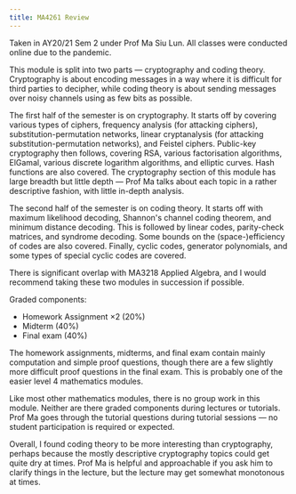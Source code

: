 ```yaml
---
title: MA4261 Review
---
```


Taken in AY20/21 Sem 2 under Prof Ma Siu Lun.  All classes were conducted online due to the pandemic.

This module is split into two parts — cryptography and coding theory.  Cryptography is about encoding messages in a way where it is difficult for third parties to decipher, while coding theory is about sending messages over noisy channels using as few bits as possible.

The first half of the semester is on cryptography.  It starts off by covering various types of ciphers, frequency analysis (for attacking ciphers), substitution-permutation networks, linear cryptanalysis (for attacking substitution-permutation networks), and Feistel ciphers.  Public-key cryptography then follows, covering RSA, various factorisation algorithms, ElGamal, various discrete logarithm algorithms, and elliptic curves.  Hash functions are also covered.  The cryptography section of this module has large breadth but little depth — Prof Ma talks about each topic in a rather descriptive fashion, with little in-depth analysis.

The second half of the semester is on coding theory.  It starts off with maximum likelihood decoding, Shannon's channel coding theorem, and minimum distance decoding.  This is followed by linear codes, parity-check matrices, and syndrome decoding.  Some bounds on the (space-)efficiency of codes are also covered.  Finally, cyclic codes, generator polynomials, and some types of special cyclic codes are covered.

There is significant overlap with MA3218 Applied Algebra, and I would recommend taking these two modules in succession if possible.

Graded components:
- Homework Assignment ×2 (20%)
- Midterm (40%)
- Final exam (40%)

The homework assignments, midterms, and final exam contain mainly computation and simple proof questions, though there are a few slightly more difficult proof questions in the final exam.  This is probably one of the easier level 4 mathematics modules.

Like most other mathematics modules, there is no group work in this module.  Neither are there graded components during lectures or tutorials.  Prof Ma goes through the tutorial questions during tutorial sessions — no student participation is required or expected.

Overall, I found coding theory to be more interesting than cryptography, perhaps because the mostly descriptive cryptography topics could get quite dry at times.  Prof Ma is helpful and approachable if you ask him to clarify things in the lecture, but the lecture may get somewhat monotonous at times.

